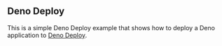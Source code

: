 ## Deno Deploy

This is a simple Deno Deploy example that shows how to deploy a Deno application to [Deno Deploy](https://deno.com/deploy).